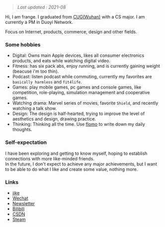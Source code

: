 >_Last updated : 2021-08_

Hi, I am frange. I graduated from [CUG(Wuhan)](http://www.cug.edu.cn/) with a CS major. I am currently a PM in Duoyi Network.

Focus on Internet, products, commerce, design and other fields.

### Some hobbies
- Digital: Owns main Apple devices, likes all consumer electronics products, and eats while watching digital video.
- Fitness: has six pack abs, enjoy running, and is currently gaining weight (beacuse i'm too thin).
- Podcast: listen podcast while commuting, currently my favorites are `basically harmless` and `fit4life`.
- Games: play mobile games, pc games and console games, like competition, role-playing, simulation management and cooperative games.
- Watching drama: Marvel series of movies, favorite `Shield`, and recently watching a talk show.
- Design: The design is half-hearted, trying to improve the level of aesthetics and design, drawing practice.
- Thinking: Thinking all the time. Use [flomo](https://flomoapp.com/register2/?MTM5MDA) to write down my daily thoughts.

### Self-expectation
I have been exploring and getting to know myself, hoping to establish connections with more like-minded friends. <br/>
In the future, I don't expect to achieve any major achievements, but I want to be able to do what I like and create some value, nothing more.

### Links
- [jike](https://web.okjike.com/u/eafc6283-37e8-4b36-a58e-a4ef03284f3d)
- [Wechat](https://mp.weixin.qq.com/s/Be5LHm7-_rGlogiALAJiGQ)
- [Newsletter](https://gamer.zhubai.love)
- [Bilibili](https://space.bilibili.com/56294830)
- [CSDN](https://blog.csdn.net/qq_40287093)
- [Steam](https://steamcommunity.com/profiles/76561198365292989/)
